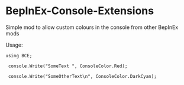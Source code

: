 # BepInEx-Console-Extensions
Simple mod to allow custom colours in the console from other BepInEx mods

Usage:

```
using BCE;
 
 console.Write("SomeText ", ConsoleColor.Red);
 
 console.Write("SomeOtherText\n", ConsoleColor.DarkCyan);
```
